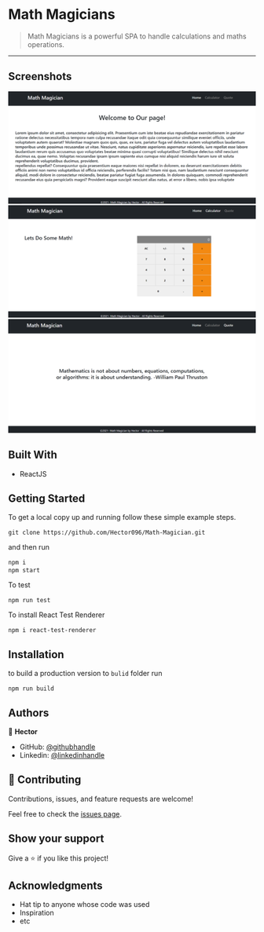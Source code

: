 # Math Magicians

> Math Magicians is a powerful SPA to handle calculations and maths operations.

---

## Screenshots
![screenshot](./assets/screenshot1.png)
![screenshot](./assets/screenshot2.png)
![screenshot](./assets/screenshot3.png)


## Built With

- ReactJS

## Getting Started

To get a local copy up and running follow these simple example steps.

```
git clone https://github.com/Hector096/Math-Magician.git
```

and then run

```
npm i
npm start
```

To test
```
npm run test
```

To install React Test Renderer
```
npm i react-test-renderer
```

## Installation

to build a production version to `bulid` folder run

```
npm run build
```

## Authors
:bearded_person: **Hector**
  - GitHub: [@githubhandle](https://github.com/Hector096)
  - Linkedin: [@linkedinhandle](https://www.linkedin.com/in/vishal-verma-9191b8126/)


## 🤝 Contributing

Contributions, issues, and feature requests are welcome!

Feel free to check the [issues page](https://github.com/Hector096/Math-Magician/issues).

## Show your support

Give a ⭐️ if you like this project!

## Acknowledgments

- Hat tip to anyone whose code was used
- Inspiration
- etc

